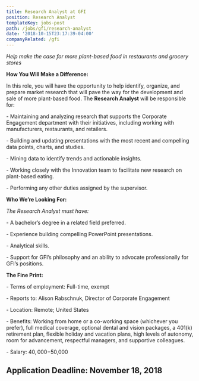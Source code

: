 ```yaml
---
title: Research Analyst at GFI
position: Research Analyst
templateKey: jobs-post
path: /jobs/gfi/research-analyst
date: '2018-10-15T23:17:39-04:00'
companyRelated: /gfi
---
```

_Help make the case for more plant-based food in restaurants and grocery stores_

**How You Will Make a Difference:**

In this role, you will have the opportunity to help identify, organize, and prepare market research that will pave the way for the development and sale of more plant-based food. The **Research Analyst** will be responsible for:

\- Maintaining and analyzing research that supports the Corporate Engagement department with their initiatives, including working with manufacturers, restaurants, and retailers.

\- Building and updating presentations with the most recent and compelling data points, charts, and studies.

\- Mining data to identify trends and actionable insights.

\- Working closely with the Innovation team to facilitate new research on plant-based eating.

\- Performing any other duties assigned by the supervisor.



**Who We’re Looking For:**

_The Research Analyst must have:_

\- A bachelor’s degree in a related field preferred.

\- Experience building compelling PowerPoint presentations.

\- Analytical skills.

\- Support for GFI’s philosophy and an ability to advocate professionally for GFI’s positions.



**The Fine Print:**

\- Terms of employment: Full-time, exempt

\- Reports to: Alison Rabschnuk, Director of Corporate Engagement

\- Location: Remote; United States

\- Benefits: Working from home or a co-working space (whichever you prefer), full medical coverage, optional dental and vision packages, a 401(k) retirement plan, flexible holiday and vacation plans, high levels of autonomy, room for advancement, respectful managers, and supportive colleagues.

\- Salary: $40,000-$50,000

## Application Deadline: November 18, 2018
